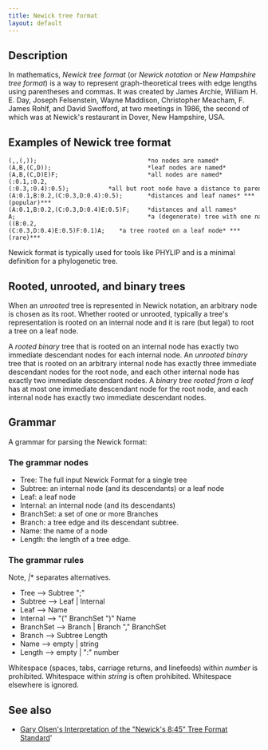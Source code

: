 ```yaml
---
title: Newick tree format
layout: default
---
```


Description
-----------

In mathematics, *Newick tree format* (or *Newick notation* or *New Hampshire tree format*) is a way to represent graph-theoretical trees with edge lengths using parentheses and commas. It was created by James Archie, William H. E. Day, Joseph Felsenstein, Wayne Maddison, Christopher Meacham, F. James Rohlf, and David Swofford, at two meetings in 1986, the second of which was at Newick's restaurant in Dover, New Hampshire, USA.

Examples of Newick tree format
------------------------------

```
(,,(,));                               *no nodes are named*
(A,B,(C,D));                           *leaf nodes are named*
(A,B,(C,D)E)F;                         *all nodes are named*
(:0.1,:0.2,(:0.3,:0.4):0.5);           *all but root node have a distance to parent*
(A:0.1,B:0.2,(C:0.3,D:0.4):0.5);       *distances and leaf names* ***(popular)***
(A:0.1,B:0.2,(C:0.3,D:0.4)E:0.5)F;     *distances and all names*
A;                                     *a (degenerate) tree with one named node*
((B:0.2,(C:0.3,D:0.4)E:0.5)F:0.1)A;    *a tree rooted on a leaf node* ***(rare)***

```

Newick format is typically used for tools like PHYLIP and is a minimal definition for a phylogenetic tree.

Rooted, unrooted, and binary trees
----------------------------------

When an *unrooted* tree is represented in Newick notation, an arbitrary node is chosen as its root. Whether rooted or unrooted, typically a tree's representation is rooted on an internal node and it is rare (but legal) to root a tree on a leaf node.

A *rooted binary* tree that is rooted on an internal node has exactly two immediate descendant nodes for each internal node. An *unrooted binary* tree that is rooted on an arbitrary internal node has exactly three immediate descendant nodes for the root node, and each other internal node has exactly two immediate descendant nodes. A *binary tree rooted from a leaf* has at most one immediate descendant node for the root node, and each internal node has exactly two immediate descendant nodes.

Grammar
-------

A grammar for parsing the Newick format:

### The grammar nodes

* Tree: The full input Newick Format for a single tree
* Subtree: an internal node (and its descendants) or a leaf node
* Leaf: a leaf node
* Internal: an internal node (and its descendants)
* BranchSet: a set of one or more Branches
* Branch: a tree edge and its descendant subtree.
* Name: the name of a node
* Length: the length of a tree edge.
 
### The grammar rules

Note, *|** separates alternatives.

* Tree --> Subtree ";"
* Subtree --> Leaf | Internal
* Leaf --> Name
* Internal --> "(" BranchSet ")" Name
* BranchSet --> Branch | Branch "," BranchSet
* Branch --> Subtree Length
* Name --> empty | string
* Length --> empty | ":" number

Whitespace (spaces, tabs, carriage returns, and linefeeds) within *number* is prohibited. Whitespace within *string* is often prohibited. Whitespace elsewhere is ignored.

See also
--------

-  [Gary Olsen's Interpretation of the "Newick's 8:45" Tree Format Standard](http://evolution.genetics.washington.edu/phylip/newick_doc.html)'


